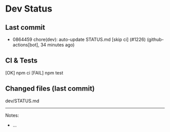 # Dev Status

## Last commit
- 0864459 chore(dev): auto-update STATUS.md [skip ci] (#1226) (github-actions[bot], 34 minutes ago)
## CI & Tests
[OK] npm ci
[FAIL] npm test

## Changed files (last commit)
dev/STATUS.md

---
Notes:
- ...
